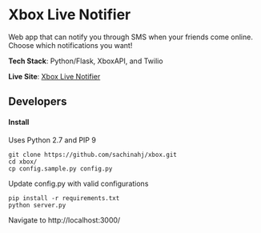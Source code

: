 # Xbox Live Notifier

Web app that can notify you through SMS when your friends come online. Choose which notifications you want!

**Tech Stack**: Python/Flask, XboxAPI, and Twilio

**Live Site**: <a href="http://54.173.236.34/">Xbox Live Notifier</a>

## Developers
#### Install
Uses Python 2.7 and PIP 9

    git clone https://github.com/sachinahj/xbox.git
    cd xbox/
    cp config.sample.py config.py

Update config.py with valid configurations

    pip install -r requirements.txt
    python server.py

Navigate to http://localhost:3000/
